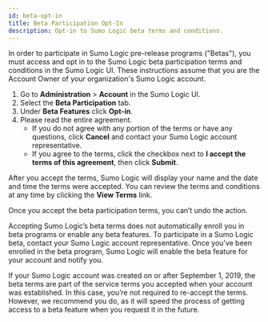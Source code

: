 ```yaml
---
id: beta-opt-in
title: Beta Participation Opt-In
description: Opt-in to Sumo Logic beta terms and conditions.
---
```


In order to participate in Sumo Logic pre-release programs ("Betas"), you must access and opt in to the Sumo Logic beta participation terms and conditions in the Sumo Logic UI. These instructions assume that you are the Account Owner of your organization's Sumo Logic account.

1. Go to **Administration** > **Account** in the Sumo Logic UI.
1. Select the **Beta Participation** tab.
1. Under **Beta Features** click **Opt-in**.
1. Please read the entire agreement.
   * If you do not agree with any portion of the terms or have any questions, click **Cancel** and contact your Sumo Logic account representative.
   * If you agree to the terms, click the checkbox next to **I accept the terms of this agreement**, then click **Submit**.

After you accept the terms, Sumo Logic will display your name and the date and time the terms were accepted. You can review the terms and conditions at any time by clicking the **View Terms** link.

Once you accept the beta participation terms, you can’t undo the action. 

Accepting Sumo Logic’s beta terms does not automatically enroll you in beta programs or enable any beta features. To participate in a Sumo Logic beta, contact your Sumo Logic account representative. Once you’ve been enrolled in the beta program, Sumo Logic will enable the beta feature for your account and notify you.

If your Sumo Logic account was created on or after September 1, 2019, the beta terms are part of the service terms you accepted when your account was established. In this case, you’re not required to re-accept the terms. However, we recommend you do, as it will speed the process of getting access to a beta feature when you request it in the future. 
